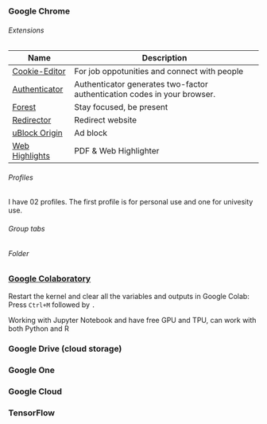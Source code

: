 ### Google Chrome

###### Extensions

Name | Description
-- | --
[Cookie-Editor](https://chromewebstore.google.com/detail/cookie-editor/hlkenndednhfkekhgcdicdfddnkalmdm) | For job oppotunities and connect with people
[Authenticator](https://chromewebstore.google.com/detail/authenticator/bhghoamapcdpbohphigoooaddinpkbai) | Authenticator generates two-factor authentication codes in your browser.
[Forest](https://chromewebstore.google.com/detail/forest-stay-focused-be-pr/kjacjjdnoddnpbbcjilcajfhhbdhkpgk) | Stay focused, be present
[Redirector](https://chromewebstore.google.com/detail/redirector/ocgpenflpmgnfapjedencafcfakcekcd) | Redirect website
[uBlock Origin](https://chromewebstore.google.com/detail/ublock-origin/cjpalhdlnbpafiamejdnhcphjbkeiagm) | Ad block
[Web Highlights](https://chromewebstore.google.com/detail/web-highlights-pdf-web-hi/hldjnlbobkdkghfidgoecgmklcemanhm) | PDF & Web Highlighter

###### Profiles

I have 02 profiles. The first profile is for personal use and one for univesity use.

###### Group tabs
###### Folder

### [Google Colaboratory](https://colab.research.google.com)

Restart the kernel and clear all the variables and outputs in Google Colab: Press `Ctrl+M` followed by `.`

Working with Jupyter Notebook and have free GPU and TPU, can work with both Python and R

### Google Drive (cloud storage)

### Google One

### Google Cloud

### TensorFlow